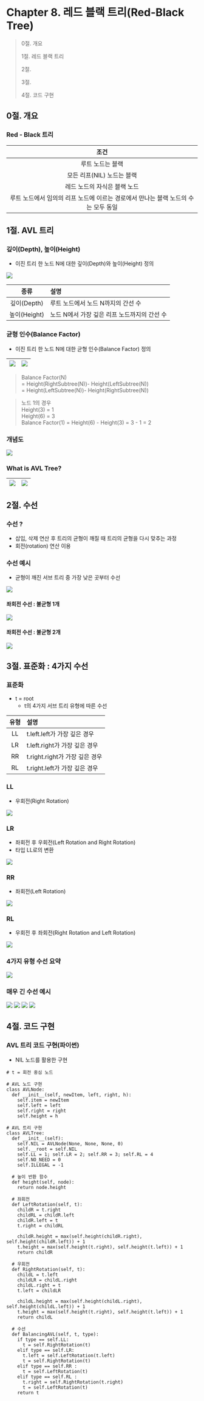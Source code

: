 # Chapter 8. 레드 블랙 트리(Red-Black Tree)

> 0절. 개요
>
> 1절. 레드 블랙 트리
>
> 2절.
>
> 3절.
>
> 4절. 코드 구현

## 0절. 개요

### Red - Black 트리

|                                        조건                                        |
| :--------------------------------------------------------------------------------: |
|                                  루트 노드는 블랙                                  |
|                             모든 리프(NIL) 노드는 블랙                             |
|                            레드 노드의 자식은 블랙 노드                            |
| 루트 노드에서 임의의 리프 노드에 이르는 경로에서 만나는 블랙 노드의 수는 모두 동일 |

## 1절. AVL 트리

### 깊이(Depth), 높이(Height)

- 이진 트리 한 노드 N에 대한 깊이(Depth)와 높이(Height) 정의

<img src = "https://github.com/BangYunseo/TIL/blob/main/ComputerScience/Algorithm/Image/ch07/ch07-01-AVL.PNG" height="auto" />

|     종류     | 설명                                         |
| :----------: | :------------------------------------------- |
| 깊이(Depth)  | 루트 노드에서 노드 N까지의 간선 수           |
| 높이(Height) | 노드 N에서 가장 깊은 리프 노드까지의 간선 수 |

### 균형 인수(Balance Factor)

- 이진 트리 한 노드 N에 대한 균형 인수(Balance Factor) 정의

| <img src = "https://github.com/BangYunseo/TIL/blob/main/ComputerScience/Algorithm/Image/ch07/ch07-02-BF1.PNG" height="auto" /> | <img src = "https://github.com/BangYunseo/TIL/blob/main/ComputerScience/Algorithm/Image/ch07/ch07-03-BF2.PNG" height="auto" /> |
| ------------------------------------------------------------------------------------------------------------------------------ | ------------------------------------------------------------------------------------------------------------------------------ |

> Balance Factor(N)  
> = Height(RightSubtree(N))- Height(LeftSubtree(N))  
> = Height(LeftSubtree(N))- Height(RightSubtree(N))

> 노드 1의 경우  
> Height(3) = 1  
> Height(6) = 3  
> Balance Factor(1) = Height(6) - Height(3) = 3 - 1 = 2

### 개념도

<img src = "https://github.com/BangYunseo/TIL/blob/main/ComputerScience/Algorithm/Image/ch07/ch07-04-AVLT.PNG" height="auto" />

### What is AVL Tree?

| <img src = "https://github.com/BangYunseo/TIL/blob/main/ComputerScience/Algorithm/Image/ch07/ch07-05-AVL1.PNG" height="auto" /> | <img src = "https://github.com/BangYunseo/TIL/blob/main/ComputerScience/Algorithm/Image/ch07/ch07-06-AVL2.PNG" height="auto" /> |
| ------------------------------------------------------------------------------------------------------------------------------- | ------------------------------------------------------------------------------------------------------------------------------- |

## 2절. 수선

### 수선 ?

- 삽입, 삭제 연산 후 트리의 균형이 깨질 때 트리의 균형을 다시 맞추는 과정
- 회전(rotation) 연산 이용

### 수선 예시

- 균형이 깨진 서브 트리 중 가장 낮은 곳부터 수선

<img src = "https://github.com/BangYunseo/TIL/blob/main/ComputerScience/Algorithm/Image/ch07/ch07-07-RB.PNG" height="auto" />

#### 좌회전 수선 : 불균형 1개

<img src = "https://github.com/BangYunseo/TIL/blob/main/ComputerScience/Algorithm/Image/ch07/ch07-08-RBP1.PNG" height="auto" />

#### 좌회전 수선 : 불균형 2개

<img src = "https://github.com/BangYunseo/TIL/blob/main/ComputerScience/Algorithm/Image/ch07/ch07-09-RBP2.PNG" height="auto" />

## 3절. 표준화 : 4가지 수선

### 표준화

- t = root
  - t의 4가지 서브 트리 유형에 따른 수선

| 유형 | 설명                           |
| :--: | :----------------------------- |
|  LL  | t.left.left가 가장 깊은 경우   |
|  LR  | t.left.right가 가장 깊은 경우  |
|  RR  | t.right.right가 가장 깊은 경우 |
|  RL  | t.right.left가 가장 깊은 경우  |

### LL

- 우회전(Right Rotation)

<img src = "https://github.com/BangYunseo/TIL/blob/main/ComputerScience/Algorithm/Image/ch07/ch07-10-LL.PNG" height="auto" />

### LR

- 좌회전 후 우회전(Left Rotation and Right Rotation)
- 타입 LL로의 변환

<img src = "https://github.com/BangYunseo/TIL/blob/main/ComputerScience/Algorithm/Image/ch07/ch07-11-LR.PNG" height="auto" />

### RR

- 좌회전(Left Rotation)

<img src = "https://github.com/BangYunseo/TIL/blob/main/ComputerScience/Algorithm/Image/ch07/ch07-12-RR.PNG" height="auto" />

### RL

- 우회전 후 좌회전(Right Rotation and Left Rotation)

<img src = "https://github.com/BangYunseo/TIL/blob/main/ComputerScience/Algorithm/Image/ch07/ch07-13-RL.PNG" height="auto" />

### 4가지 유형 수선 요약

<img src = "https://github.com/BangYunseo/TIL/blob/main/ComputerScience/Algorithm/Image/ch07/ch07-14-RBT.PNG" height="auto" />

### 매우 긴 수선 예시

<img src = "https://github.com/BangYunseo/TIL/blob/main/ComputerScience/Algorithm/Image/ch07/ch07-15-RBex1.PNG" height="auto" />

<img src = "https://github.com/BangYunseo/TIL/blob/main/ComputerScience/Algorithm/Image/ch07/ch07-16-RBex2.PNG" height="auto" />

<img src = "https://github.com/BangYunseo/TIL/blob/main/ComputerScience/Algorithm/Image/ch07/ch07-17-RBex3.PNG" height="auto" />

<img src = "https://github.com/BangYunseo/TIL/blob/main/ComputerScience/Algorithm/Image/ch07/ch07-18-RBex4.PNG" height="auto" />

## 4절. 코드 구현

### AVL 트리 코드 구현(파이썬)

- NIL 노드를 활용한 구현

```Py
# t = 회전 중심 노드

# AVL 노드 구현
class AVLNode:
  def __init__(self, newItem, left, right, h):
    self.item = newItem
    self.left = left
    self.right = right
    self.height = h

# AVL 트리 구현
class AVLTree:
  def __init__(self):
    self.NIL = AVLNode(None, None, None, 0)
    self.__root = self.NIL
    self.LL = 1; self.LR = 2; self.RR = 3; self.RL = 4
    self.NO_NEED = 0
    self.ILLEGAL = -1

  # 높이 반환 함수
  def height(self, node):
    return node.height

  # 좌회전
  def LeftRotation(self, t):
    childR = t.right
    childRL = childR.left
    childR.left = t
    t.right = childRL

    childR.height = max(self.height(childR.right), self.height(childR.left)) + 1
    t.height = max(self.height(t.right), self.height(t.left)) + 1
    return childR

  # 우회전
  def RightRotation(self, t):
    childL = t.left
    childLR = childL.right
    childL.right = t
    t.left = childLR

    childL.height = max(self.height(childL.right), self.height(childL.left)) + 1
    t.height = max(self.height(t.right), self.height(t.left)) + 1
    return childL

  # 수선
  def BalancingAVL(self, t, type):
    if type == self.LL:
      t = self.RightRotation(t)
    elif type == self.LR:
      t.left = self.LeftRotation(t.left)
      t = self.RightRotation(t)
    elif type == self.RR :
      t = self.LeftRotation(t)
    elif type == self.RL :
      t.right = self.RightRotation(t.right)
      t = self.LeftRotation(t)
    return t
```
